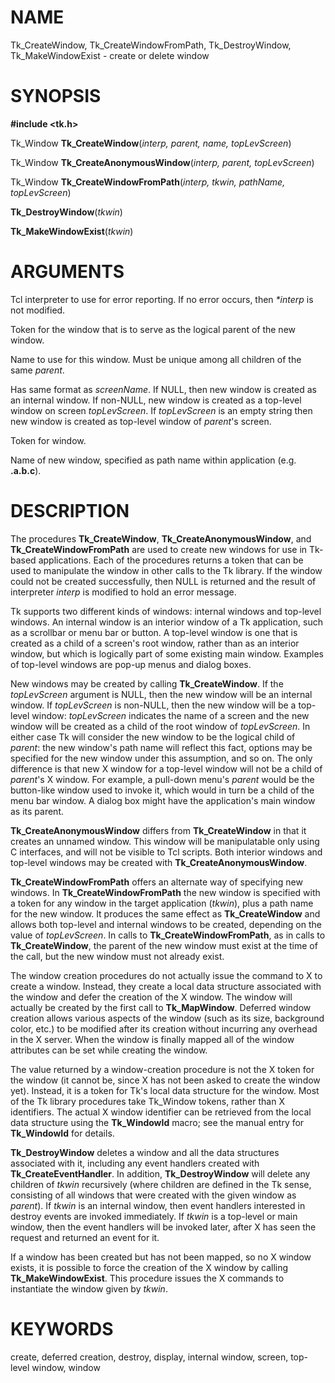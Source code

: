 # NAME

Tk_CreateWindow, Tk_CreateWindowFromPath, Tk_DestroyWindow,
Tk_MakeWindowExist - create or delete window

# SYNOPSIS

**#include \<tk.h\>**

Tk_Window **Tk_CreateWindow**(*interp, parent, name, topLevScreen*)

Tk_Window **Tk_CreateAnonymousWindow**(*interp, parent, topLevScreen*)

Tk_Window **Tk_CreateWindowFromPath**(*interp, tkwin, pathName,
topLevScreen*)

**Tk_DestroyWindow**(*tkwin*)

**Tk_MakeWindowExist**(*tkwin*)

# ARGUMENTS

Tcl interpreter to use for error reporting. If no error occurs, then
*\*interp* is not modified.

Token for the window that is to serve as the logical parent of the new
window.

Name to use for this window. Must be unique among all children of the
same *parent*.

Has same format as *screenName*. If NULL, then new window is created as
an internal window. If non-NULL, new window is created as a top-level
window on screen *topLevScreen*. If *topLevScreen* is an empty string
then new window is created as top-level window of *parent*\'s screen.

Token for window.

Name of new window, specified as path name within application (e.g.
**.a.b.c**).

# DESCRIPTION

The procedures **Tk_CreateWindow**, **Tk_CreateAnonymousWindow**, and
**Tk_CreateWindowFromPath** are used to create new windows for use in
Tk-based applications. Each of the procedures returns a token that can
be used to manipulate the window in other calls to the Tk library. If
the window could not be created successfully, then NULL is returned and
the result of interpreter *interp* is modified to hold an error message.

Tk supports two different kinds of windows: internal windows and
top-level windows. An internal window is an interior window of a Tk
application, such as a scrollbar or menu bar or button. A top-level
window is one that is created as a child of a screen\'s root window,
rather than as an interior window, but which is logically part of some
existing main window. Examples of top-level windows are pop-up menus and
dialog boxes.

New windows may be created by calling **Tk_CreateWindow**. If the
*topLevScreen* argument is NULL, then the new window will be an internal
window. If *topLevScreen* is non-NULL, then the new window will be a
top-level window: *topLevScreen* indicates the name of a screen and the
new window will be created as a child of the root window of
*topLevScreen*. In either case Tk will consider the new window to be the
logical child of *parent*: the new window\'s path name will reflect this
fact, options may be specified for the new window under this assumption,
and so on. The only difference is that new X window for a top-level
window will not be a child of *parent*\'s X window. For example, a
pull-down menu\'s *parent* would be the button-like window used to
invoke it, which would in turn be a child of the menu bar window. A
dialog box might have the application\'s main window as its parent.

**Tk_CreateAnonymousWindow** differs from **Tk_CreateWindow** in that it
creates an unnamed window. This window will be manipulatable only using
C interfaces, and will not be visible to Tcl scripts. Both interior
windows and top-level windows may be created with
**Tk_CreateAnonymousWindow**.

**Tk_CreateWindowFromPath** offers an alternate way of specifying new
windows. In **Tk_CreateWindowFromPath** the new window is specified with
a token for any window in the target application (*tkwin*), plus a path
name for the new window. It produces the same effect as
**Tk_CreateWindow** and allows both top-level and internal windows to be
created, depending on the value of *topLevScreen*. In calls to
**Tk_CreateWindowFromPath**, as in calls to **Tk_CreateWindow**, the
parent of the new window must exist at the time of the call, but the new
window must not already exist.

The window creation procedures do not actually issue the command to X to
create a window. Instead, they create a local data structure associated
with the window and defer the creation of the X window. The window will
actually be created by the first call to **Tk_MapWindow**. Deferred
window creation allows various aspects of the window (such as its size,
background color, etc.) to be modified after its creation without
incurring any overhead in the X server. When the window is finally
mapped all of the window attributes can be set while creating the
window.

The value returned by a window-creation procedure is not the X token for
the window (it cannot be, since X has not been asked to create the
window yet). Instead, it is a token for Tk\'s local data structure for
the window. Most of the Tk library procedures take Tk_Window tokens,
rather than X identifiers. The actual X window identifier can be
retrieved from the local data structure using the **Tk_WindowId** macro;
see the manual entry for **Tk_WindowId** for details.

**Tk_DestroyWindow** deletes a window and all the data structures
associated with it, including any event handlers created with
**Tk_CreateEventHandler**. In addition, **Tk_DestroyWindow** will delete
any children of *tkwin* recursively (where children are defined in the
Tk sense, consisting of all windows that were created with the given
window as *parent*). If *tkwin* is an internal window, then event
handlers interested in destroy events are invoked immediately. If
*tkwin* is a top-level or main window, then the event handlers will be
invoked later, after X has seen the request and returned an event for
it.

If a window has been created but has not been mapped, so no X window
exists, it is possible to force the creation of the X window by calling
**Tk_MakeWindowExist**. This procedure issues the X commands to
instantiate the window given by *tkwin*.

# KEYWORDS

create, deferred creation, destroy, display, internal window, screen,
top-level window, window
